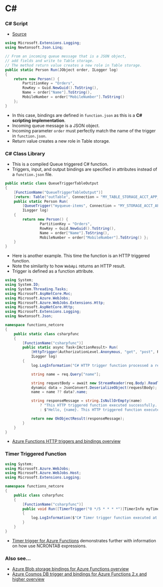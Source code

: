 # C#

### C# Script
- [Source](https://learn.microsoft.com/en-us/training/modules/develop-azure-functions/3-create-triggers-bindings)

```csharp
using Microsoft.Extensions.Logging;
using Newtonsoft.Json.Linq;

// From an incoming queue message that is a JSON object,
// add fields and write to Table storage.
// The method return value creates a new role in Table storage.
public static Person Run(JObject order, ILogger log)
{
    return new Person() {
        PartitionKey = "Orders",
        RowKey = Guid.NewGuid().ToString(),
        Name = order["Name"].ToString(),
        MobileNumber = order["MobileNumber"].ToString()
    };
}
```
- In this case, bindings are defined in `function.json` as this is a **C# scripting implementation**.
- Incoming queue message is a JSON object.
- Incoming parameter `order` must perfectly match the name of the trigger in `function.json`.
- Return value creates a new role in Table storage.

### C# Class Library

- This is a compiled Queue triggered C# function.
- Triggers, input, and output bindings are specified in attributes instead of a `function.json` file.

```csharp
public static class QueueTriggerTableOutput
{
    [FunctionName("QueueTriggerTableOutput")]
    [return: Table("outTable", Connection = "MY_TABLE_STORAGE_ACCT_APP_SETTING")]
    public static Person Run(
        [QueueTrigger("myqueue-items", Connection = "MY_STORAGE_ACCT_APP_SETTING")]JObject order,
        ILogger log)
    {
        return new Person() {
                PartitionKey = "Orders",
                RowKey = Guid.NewGuid().ToString(),
                Name = order["Name"].ToString(),
                MobileNumber = order["MobileNumber"].ToString() };
    }
}
```
- Here is another example. This time the function is an HTTP triggered function.
- Note the similarity to how `WebApi` returns an HTTP result.
- Trigger is defined as a function attribute.

```csharp
using System;
using System.IO;
using System.Threading.Tasks;
using Microsoft.AspNetCore.Mvc;
using Microsoft.Azure.WebJobs;
using Microsoft.Azure.WebJobs.Extensions.Http;
using Microsoft.AspNetCore.Http;
using Microsoft.Extensions.Logging;
using Newtonsoft.Json;

namespace functions_netcore
{
    public static class csharpfunc
    {
        [FunctionName("csharpfunc")]
        public static async Task<IActionResult> Run(
            [HttpTrigger(AuthorizationLevel.Anonymous, "get", "post", Route = null)] HttpRequest req,
            ILogger log)
        {
            log.LogInformation("C# HTTP trigger function processed a request.");

            string name = req.Query["name"];

            string requestBody = await new StreamReader(req.Body).ReadToEndAsync();
            dynamic data = JsonConvert.DeserializeObject(requestBody);
            name = name ?? data?.name;

            string responseMessage = string.IsNullOrEmpty(name)
                ? "This HTTP triggered function executed successfully. Pass a name in the query string or in the request body for a personalized response."
                : $"Hello, {name}. This HTTP triggered function executed successfully.";

            return new OkObjectResult(responseMessage);
        }
    }
}
```
- [Azure Functions HTTP triggers and bindings overview](https://learn.microsoft.com/en-us/azure/azure-functions/functions-bindings-http-webhook?tabs=isolated-process%2Cfunctionsv2&pivots=programming-language-csharp)

### Timer Triggered Function

```csharp
using System;
using Microsoft.Azure.WebJobs;
using Microsoft.Azure.WebJobs.Host;
using Microsoft.Extensions.Logging;

namespace functions_netcore
{
    public class csharpfunc
    {
        [FunctionName("csharpfunc")]
        public void Run([TimerTrigger("0 */5 * * * *")]TimerInfo myTimer, ILogger log)
        {
            log.LogInformation($"C# Timer trigger function executed at: {DateTime.Now}");
        }
    }
}

```

- [Timer trigger for Azure Functions](https://learn.microsoft.com/en-us/azure/azure-functions/functions-bindings-timer?tabs=python-v2%2Cisolated-process%2Cnodejs-v4&pivots=programming-language-csharp) demonstrates further with information on how use NCRONTAB expressions.

### Also see...

- [Azure Blob storage bindings for Azure Functions overview](https://learn.microsoft.com/en-us/azure/azure-functions/functions-bindings-storage-blob?tabs=isolated-process%2Cextensionv5%2Cextensionv3&pivots=programming-language-csharp)
- [Azure Cosmos DB trigger and bindings for Azure Functions 2.x and higher overview](https://learn.microsoft.com/en-us/azure/azure-functions/functions-bindings-cosmosdb-v2?tabs=isolated-process%2Cextensionv4&pivots=programming-language-csharp)